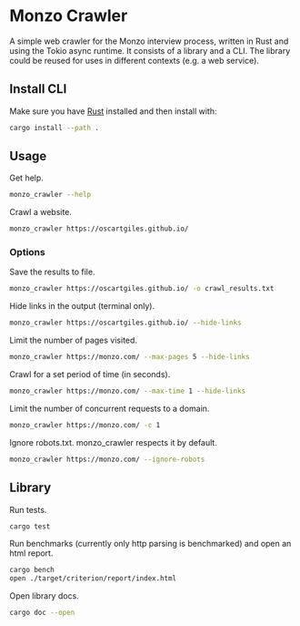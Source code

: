 # Monzo Crawler

A simple web crawler for the Monzo interview process, written in Rust and using the Tokio async runtime.
It consists of a library and a CLI. The library could be reused for uses in different contexts (e.g. a web service).


## Install CLI

Make sure you have [Rust](https://www.rust-lang.org/tools/install) installed and then install with:

```bash
cargo install --path .
```

## Usage

Get help.
```bash
monzo_crawler --help
```

Crawl a website.
```bash
monzo_crawler https://oscartgiles.github.io/
```

### Options
Save the results to file.
```bash
monzo_crawler https://oscartgiles.github.io/ -o crawl_results.txt
```

Hide links in the output (terminal only).
```bash
monzo_crawler https://oscartgiles.github.io/ --hide-links
```

Limit the number of pages visited.
```bash
monzo_crawler https://monzo.com/ --max-pages 5 --hide-links
```

Crawl for a set period of time (in seconds).
```bash
monzo_crawler https://monzo.com/ --max-time 1 --hide-links
```

Limit the number of concurrent requests to a domain.

```bash
monzo_crawler https://monzo.com/ -c 1  
```

Ignore robots.txt. monzo_crawler respects it by default.

```bash
monzo_crawler https://monzo.com/ --ignore-robots
```

## Library

Run tests.
```bash
cargo test
```

Run benchmarks (currently only http parsing is benchmarked) and open an html report.
```bash
cargo bench
open ./target/criterion/report/index.html
```

Open library docs.
```bash
cargo doc --open
```

